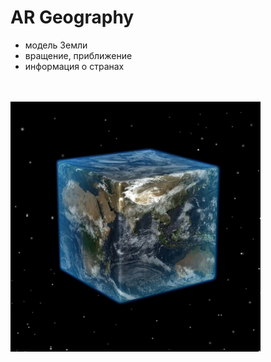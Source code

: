 # AR Geography

* модель Земли
* вращение, приближение
* информация о странах

<br>
<br>

<img src="docs/readme_earth.jpg" alt="Иконка приложения - кубическая Земля" width="400"/>